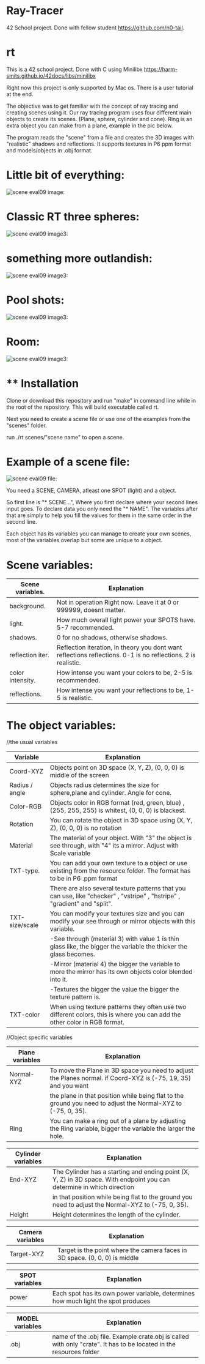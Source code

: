 # Ray-Tracer
42 School project. Done with fellow student https://github.com/n0-tail.

# rt

This is a 42 school project. Done with C using Minilibx https://harm-smits.github.io/42docs/libs/minilibx

Right now this project is only supported by Mac os. There is a user tutorial at the end.

The objective was to get familiar with the concept of ray tracing and creating scenes using it. Our ray tracing program uses four different main objects to create its scenes. (Plane, sphere, cylinder and cone). Ring is an extra object you can make from a plane, example in the pic below. 

The program reads the "scene" from a file and creates the 3D images with "realistic" shadows and reflections. It supports textures in P6 ppm format and models/objects in .obj format.


# Little bit of everything:

![scene eval09 image:](https://github.com/Makenfile86/ray-tracer/blob/main/circus.jpg?raw=true)

# Classic RT three spheres:

![scene eval09 image3:](https://github.com/Makenfile86/ray-tracer/blob/main/balls.jpg?raw=true)

# something more outlandish: 

![scene eval09 image3:](https://github.com/Makenfile86/ray-tracer/blob/main/space.jpg?raw=true)

# Pool shots:

![scene eval09 image3:](https://github.com/Makenfile86/ray-tracer/blob/main/billiard.jpg?raw=true)

# Room:

![scene eval09 image3:](https://github.com/Makenfile86/ray-tracer/blob/main/room.jpg?raw=true)

# ** Installation

Clone or download this repository and run "make" in command line while in the root of the repository. This will build executable called rt.

Next you need to create a scene file or use one of the examples from the "scenes" folder.

run ./rt scenes/"scene name" to open a scene.

# Example of a scene file:

![scene eval09 file:](https://github.com/Makenfile86/ray-tracer/blob/main/scene_file.jpg?raw=true)

You need a SCENE, CAMERA, atleast one SPOT (light) and a object.

So first line is  "* SCENE...", Where you first declare where your second lines input goes. To declare data you only need the "* NAME". The variables after that are simply to help you fill the values for them in the same order in the second line. 

Each object has its variables you can manage to create your own scenes, most of the variables overlap but some are unique to a object.

# Scene variables:

| Scene variables.   | Explanation                                                |
|--------------------|------------------------------------------------------------------------------------------------------------------------|
| background.        | Not in operation Right now. Leave it at 0 or 999999, doesnt matter.                                                    |                     | lambert.           | How much lambert you want in your scene, 3-4 is recommended.                                                           |
| light.             | How much overall light power your SPOTS have. 5-7 recommended.                                                         |
| shadows.           | 0 for no shadows, otherwise shadows.                                                                                   |         
| reflection iter.   | Reflection iteration, in theory you dont want reflections reflections. 0-1 is no reflections. 2 is realistic.          |   
| color intensity.   | How intense you want your colors to be, 2-5 is recommended.                                                            |
| reflections.       | How intense you want your reflections to be, 1-5 is realistic.                                                         |


# The object variables:

//the usual variables

| Variable        | Explanation                                                |
|-----------------|---------------------------------------------------------------------------------------------------------------------------|
| Coord-XYZ       | Objects point on 3D space (X, Y, Z), (0, 0, 0) is middle of the screen                                                    |
| Radius / angle  | Objects radius determines the size for sphere,plane and cylinder.	Angle for cone.                                         |
| Color-RGB       | Objects color in RGB format (red, green, blue) , (255, 255, 255) is whitest, (0, 0, 0) is blackest.                       |
| Rotation        | You can rotate the object in 3D space using (X, Y, Z), (0, 0, 0) is no rotation                                           |
| Material        | The material of your object. With "3" the object is see through, with "4" its a mirror. Adjust with Scale variable        |
| TXT-type.       | You can add your own texture to a object or use existing from the resource folder. The format has to be in P6 .ppm format |
|                 | There are also several texture patterns that you can use, like "checker" , "vstripe" , "hstripe" , "gradient" and "split".|
| TXT-size/scale  | You can modify your textures size and you can modify your see through or mirror objects with this variable.               |
|                 | -See through (material 3) with value 1 is thin glass like, the bigger the variable the thicker the glass becomes.         |
|                 | -Mirror (material 4) the bigger the variable to more the mirror has its own objects color blended into it.                |
|                 | -Textures the bigger the value the bigger the texture pattern is.                                                         |
| TXT-color       | When using texture patterns they often use two different colors, this is where you can add the other color in RGB format. |

//Object specific variables

| Plane variables    | Explanation                                                
|--------------------|------------------------------------------------------------------------------------------------------------------------|
| Normal-XYZ         | To move the Plane in 3D space you need to adjust the Planes normal. if Coord-XYZ is (-75, 19, 35) and you want         |
|                    | the plane in that position while being flat to the ground you need to adjust the Normal-XYZ to (-75, 0, 35).           |
| Ring               | You can make a ring out of a plane by adjusting the Ring variable, bigger the variable the larger the hole.            |

| Cylinder variables | Explanation                                                
|--------------------|------------------------------------------------------------------------------------------------------------------------|
| End-XYZ            | The Cylinder has a starting and ending point (X, Y, Z) in 3D space. With endpoint you can determine in which direction |                     | the cylinder points to. If start is (-15, 0, 80)  and end is (-10, 5, 80) The cylinder is  tilted towards right.                            |
|                    | in that position while being flat to the ground you need to adjust the Normal-XYZ to (-75, 0, 35).                     |
| Height             | Height determines the length of the cylinder.                                                                          |

| Camera variables   | Explanation                                                
|--------------------|------------------------------------------------------------------------------------------------------------------------|
| Target-XYZ         | Target is the point where the camera faces in 3D space. (0, 0, 0) is middle                                            |    

| SPOT variables     | Explanation                                                
|--------------------|------------------------------------------------------------------------------------------------------------------------|
| power              | Each spot has its own power variable, determines how much light the spot produces                                      |  

| MODEL variables    | Explanation                                                
|--------------------|------------------------------------------------------------------------------------------------------------------------|
| .obj               | name of the .obj file. Example crate.obj is called with only "crate". It has to be located in the resources folder     |
                                                                                                                                       



